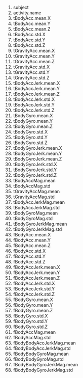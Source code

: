 1. subject
1. activity.name
1. tBodyAcc.mean.X
1. tBodyAcc.mean.Y
1. tBodyAcc.mean.Z
1. tBodyAcc.std.X
1. tBodyAcc.std.Y
1. tBodyAcc.std.Z
1. tGravityAcc.mean.X
1. tGravityAcc.mean.Y
1. tGravityAcc.mean.Z
1. tGravityAcc.std.X
1. tGravityAcc.std.Y
1. tGravityAcc.std.Z
1. tBodyAccJerk.mean.X
1. tBodyAccJerk.mean.Y
1. tBodyAccJerk.mean.Z
1. tBodyAccJerk.std.X
1. tBodyAccJerk.std.Y
1. tBodyAccJerk.std.Z
1. tBodyGyro.mean.X
1. tBodyGyro.mean.Y
1. tBodyGyro.mean.Z
1. tBodyGyro.std.X
1. tBodyGyro.std.Y
1. tBodyGyro.std.Z
1. tBodyGyroJerk.mean.X
1. tBodyGyroJerk.mean.Y
1. tBodyGyroJerk.mean.Z
1. tBodyGyroJerk.std.X
1. tBodyGyroJerk.std.Y
1. tBodyGyroJerk.std.Z
1. tBodyAccMag.mean
1. tBodyAccMag.std
1. tGravityAccMag.mean
1. tGravityAccMag.std
1. tBodyAccJerkMag.mean
1. tBodyAccJerkMag.std
1. tBodyGyroMag.mean
1. tBodyGyroMag.std
1. tBodyGyroJerkMag.mean
1. tBodyGyroJerkMag.std
1. fBodyAcc.mean.X
1. fBodyAcc.mean.Y
1. fBodyAcc.mean.Z
1. fBodyAcc.std.X
1. fBodyAcc.std.Y
1. fBodyAcc.std.Z
1. fBodyAccJerk.mean.X
1. fBodyAccJerk.mean.Y
1. fBodyAccJerk.mean.Z
1. fBodyAccJerk.std.X
1. fBodyAccJerk.std.Y
1. fBodyAccJerk.std.Z
1. fBodyGyro.mean.X
1. fBodyGyro.mean.Y
1. fBodyGyro.mean.Z
1. fBodyGyro.std.X
1. fBodyGyro.std.Y
1. fBodyGyro.std.Z
1. fBodyAccMag.mean
1. fBodyAccMag.std
1. fBodyBodyAccJerkMag.mean
1. fBodyBodyAccJerkMag.std
1. fBodyBodyGyroMag.mean
1. fBodyBodyGyroMag.std
1. fBodyBodyGyroJerkMag.mean
1. fBodyBodyGyroJerkMag.std